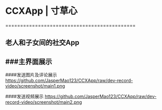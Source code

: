 # CCXApp | 寸草心
============================================

老人和子女间的社交App
--------------------------------------------

###主界面展示
--------------------------------------------

####发送图片及评论展示
https://github.com/JasperMao123/CCXApp/raw/dev-record-video/screenshot/main1.png

####发送视频展示
https://github.com/JasperMao123/CCXApp/raw/dev-record-video/screenshot/main2.png
